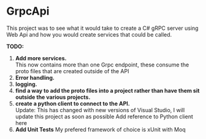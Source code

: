 # GrpcApi

This project was to see what it would take to create a C# gRPC server using Web Api and how you would create services that could be called.

**TODO:**

1. **Add more services.**\
     This now contains more than one Grpc endpoint, these consume the proto files that are created outside of the API
3. **Error handling.** 
4. **logging.** 
5. **find a way to add the proto files into a project rather than have them sit outside the various projects.** 
6. **create a python client to connect to the API.**\
      Update: This has changed with new versions of Visual Studio, I will update this project as soon as possible
      Add reference to Python client here
7. **Add Unit Tests**
      My prefered framework of choice is xUnit with Moq
